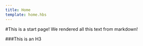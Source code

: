 ```yaml
---
title: Home
template: home.hbs
---
```

#This is a start page!
We rendered all this text from markdown!

###This is an H3

